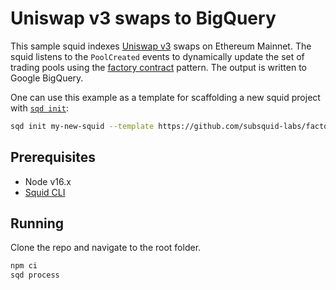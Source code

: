 # Uniswap v3 swaps to BigQuery

This sample squid indexes [Uniswap v3](https://etherscan.io/address/0x1f98431c8ad98523631ae4a59f267346ea31f984) swaps on Ethereum Mainnet. The squid listens to the `PoolCreated`
events to dynamically update the set of trading pools using the [factory contract](https://docs.subsquid.io/evm-indexing/factory-contracts/) pattern.
The output is written to Google BigQuery.

One can use this example as a template for scaffolding a new squid project with [`sqd init`](https://docs.subsquid.io/squid-cli/):

```bash
sqd init my-new-squid --template https://github.com/subsquid-labs/factory-example
```

## Prerequisites

- Node v16.x
- [Squid CLI](https://docs.subsquid.io/squid-cli/)

## Running 

Clone the repo and navigate to the root folder.

```bash
npm ci
sqd process
```
